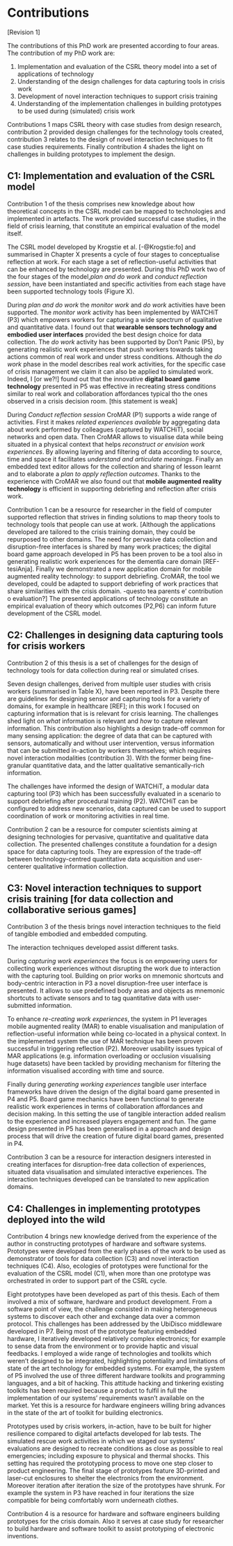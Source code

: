 
# Contributions 

[Revision 1]

The contributions of this PhD work are presented according to four areas. The contribution of my PhD work are:

1. Implementation and evaluation of the CSRL theory model into a set of applications of technology
2. Understanding of the design challenges for data capturing tools in crisis work
3. Development of novel interaction techniques to support crisis training
4. Understanding of the implementation challenges in building prototypes to be used during (simulated) crisis work

Contributions 1 maps CSRL theory with case studies from design research, contribution 2 provided design challenges for the technology tools created, contribution 3 relates to the design of novel interaction techniques to fit case studies requirements. Finally contribution 4 shades the light on challenges in building prototypes to implement the design.

## C1: Implementation and evaluation of the CSRL model 

Contribution 1 of the thesis comprises new knowledge about how theoretical concepts in the CSRL model can be mapped to technologies and implemented in artefacts. The work provided successful case studies, in the field of crisis learning, that constitute an empirical evaluation of the model itself.

The CSRL model developed by Krogstie et al. [-@Krogstie:fo] and summarised in Chapter X presents a cycle of four stages to conceptualise reflection at work. For each stage a set of reflection-useful activities that can be enhanced by technology are presented. During this PhD work two of the four stages of the model,*plan and do work* and *conduct reflection session*, have been instantiated and specific activities from each stage have been supported technology tools (Figure X). 

During *plan and do work* the *monitor work* and *do work* activities have been supported. The *monitor work* activity has been implemented by WATCHiT (P3) which empowers workers for capturing a wide spectrum of qualitative and quantitative data. I found out that **wearable sensors technology and embodied user interfaces** provided the best design choice for data collection. The *do work* activity has been supported by Don’t Panic (P5), by generating realistic work experiences that push workers towards taking actions common of real work and under stress conditions. Although the *do work* phase in the model describes real work activities, for the specific case of crisis management we claim it can also be applied to simulated work. Indeed, I [or we?!] found out that the innovative **digital board game technology** presented in P5 was effective in recreating stress conditions similar to real work and collaboration affordances typical tho the ones observed in a crisis decision room. [this statement is weak]

During *Conduct reflection session* CroMAR (P1) supports a wide range of activities. First it makes *related experiences available* by aggregating data about work performed by colleagues (captured by WATCHiT), social networks and open data. Then CroMAR allows to visualise data while being situated in a physical context that helps *reconstruct or envision work experiences*. By allowing layering and filtering of data according to source, time and space it facilitates *understand and articulate meanings*. Finally an embedded text editor allows for the collection and sharing of lesson learnt and to elaborate a *plan to apply reflection outcomes*. Thanks to the experience with CroMAR we also found out that **mobile augmented reality technology** is efficient in supporting debriefing and reflection after crisis work.

Contribution 1 can be a resource for researcher in the field of computer supported reflection that strives in finding solutions  to map theory tools to technology tools that people can use at work. [Although the applications developed are tailored to the crisis training domain, they could be repurposed to other domains. The need for pervasive data collection and disruption-free interfaces is shared by many work practices; the digital board game approach developed in P5 has been proven to be a tool also in generating realistic work experiences for the dementia care domain [REF-tesiAnja]. Finally we demonstrated a new application domain for mobile augmented reality technology: to support debriefing. CroMAR, the tool we developed, could be adapted to support debriefing of work practices that share  similarities with the crisis domain. -questo tea parents e’ contribution o evaluation?] The presented applications of technology constitute an empirical evaluation of theory which outcomes (P2,P6) can inform future development of the CSRL model.

## C2: Challenges in designing data capturing tools for crisis workers

Contribution 2 of this thesis is a set of challenges for the design of technology tools for data collection during real or simulated crises. 

Seven design challenges, derived from multiple user studies with crisis workers (summarised in Table X), have been reported in P3. Despite there are guidelines for designing sensor and capturing tools for a variety of domains, for example in healthcare [REF]; in this work I focused on capturing information that is is relevant for crisis learning. The challenges shed light on *what* information is relevant and *how* to capture relevant information. This contribution also highlights a design trade-off common for many sensing application: the degree of data that can be captured with sensors, automatically and without user intervention, versus information that can be submitted in-action by workers themselves; which requires novel interaction modalities (contribution 3). With the former being fine-granular quantitative data, and the latter qualitative semantically-rich information. 

The challenges have informed the design of WATCHiT, a modular data capturing tool (P3) which has been successfully evaluated in a scenario to support debriefing after procedural training (P2). WATCHiT can be configured to address new scenarios, data captured can be used to support coordination of work or monitoring activities in real time.

Contribution 2 can be a resource for computer scientists aiming at designing technologies for pervasive, quantitative and qualitative data collection. The presented challenges constitute a foundation for a design space for data capturing tools. They are expression of the trade-off between technology-centred quantitative data acquisition and user-centerer qualitative information collection. 

## C3: Novel interaction techniques to support crisis training [for data collection and collaborative serious games]

Contribution 3 of the thesis brings novel interaction techniques to the field of tangible embodied and embedded computing. 

The interaction techniques developed assist different tasks. 

During *capturing work experiences* the focus is on empowering users for collecting work experiences without disrupting the work due to interaction with the capturing tool. Building on prior works on mnemonic shortcuts and body-centric interaction in P3 a novel disruption-free user interface is presented. It allows to use predefined body areas and objects as mnemonic shortcuts to activate sensors and to tag quantitative data with user-submitted information. 

To enhance *re-creating work experiences*, the system in P1 leverages mobile augmented reality (MAR) to enable visualisation and manipulation of reflection-useful information while being co-located in a physical context. In the implemented system the use of MAR technique has been proven successful in triggering reflection (P2). Moreover usability issues typical of MAR applications (e.g. information overloading or occlusion visualising huge datasets) have been tackled by providing mechanism for filtering the information visualised according with time and source. 

Finally during *generating working experiences* tangible user interface frameworks have driven the design of the digital board game presented in P4 and P5. Board game mechanics have been functional to generate realistic work experiences in terms of collaboration affordances and decision making. In this setting the use of tangible interaction added realism to the experience and increased players engagement and fun. The game design presented in P5 has been generalised in a approach and design process that will drive the creation of future digital board games, presented in P4.

Contribution 3 can be a resource for interaction designers interested in creating interfaces for disruption-free data collection of experiences, situated data visualisation and simulated interactive experiences. The interaction techniques developed can be translated to new application domains.

## C4: Challenges in implementing prototypes deployed into the wild

Contribution 4 brings new knowledge derived from the experience of the author in constructing prototypes of hardware and software systems. Prototypes were developed from the early phases of the work to be used as demonstrator of tools for data collection (C3) and novel interaction techniques (C4). Also, ecologies of prototypes were functional for the evaluation of the CSRL model (C1), when more than one prototype was orchestrated in order to support part of the CSRL cycle.

Eight prototypes have been developed as part of this thesis. Each of them involved a mix of software, hardware and product development. From a software point of view, the challenge consisted in making heterogeneous systems to discover each other and exchange data over a common protocol. This challenges has been addressed by the UbiDisco middleware developed in P7. Being most of the prototype featuring embedded hardware, I iteratively developed relatively complex electronics; for example to sense data from the environment or to provide haptic and visual feedbacks. I employed a wide range of technologies and toolkits which weren’t designed to be integrated, highlighting potentiality and limitations of state of the art technology for embedded systems. For example, the system of P5 involved the use of three different hardware toolkits and programming languages, and a bit of hacking. This attitude hacking and tinkering existing toolkits has been required because a product to fulfil in full the implementation of our systems’ requirements wasn’t available on the market. Yet this is a resource for hardware engineers willing bring advances in the state of the art of toolkit for building electronics.

Prototypes used by crisis workers, in-action, have to be built for higher resilience compared to digital artefacts developed for lab tests. The simulated rescue work activities in which we staged our systems’ evaluations are designed to recreate conditions as close as possible to real emergencies; including exposure to physical and thermal shocks. This setting has required the prototyping process to move one step closer to product engineering. The final stage of prototypes feature 3D-printed and laser-cut enclosures to shelter the electronics from the environment. Moreover iteration after iteration the size of the prototypes have shrunk. For example the system in P3 have reached in four iterations the size compatible for being comfortably worn underneath clothes.      

Contribution 4 is a resource for hardware and software engineers building prototypes for the crisis domain. Also it serves at case study for researcher to build hardware and software toolkit to assist prototyping of electronic inventions. 




